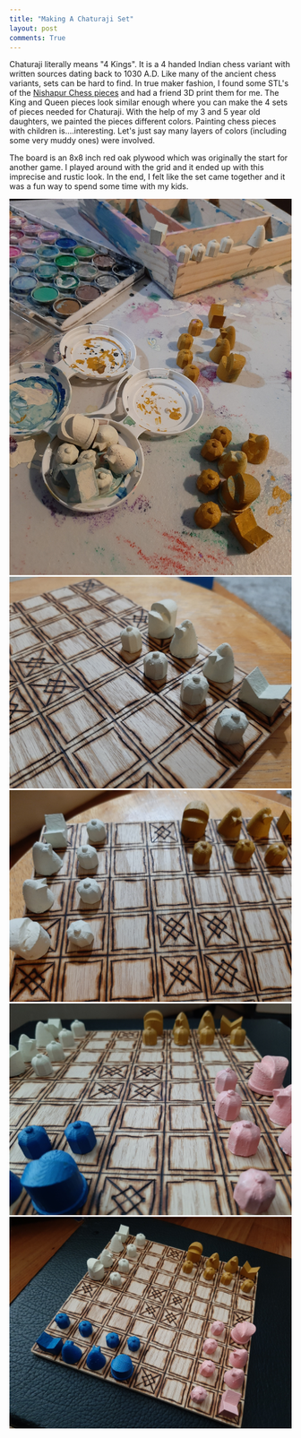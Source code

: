 ```yaml
---
title: "Making A Chaturaji Set"
layout: post
comments: True
---
```

Chaturaji literally means "4 Kings".  It is a 4 handed Indian chess variant with written sources dating back to 1030 A.D.  Like many of the ancient chess variants, sets can be hard to find.  In true maker fashion, I found some STL's of the [Nishapur Chess pieces](https://pinshape.com/items/8681-3d-printed-nishapur-chess) and had a friend 3D print them for me.  The King and Queen pieces look similar enough where you can make the 4 sets of pieces needed for Chaturaji.  With the help of my 3 and 5 year old daughters, we painted the pieces different colors.  Painting chess pieces with children is....interesting.  Let's just say many layers of colors (including some very muddy ones) were involved.

The board is an 8x8 inch red oak plywood which was originally the start for another game.  I played around with the grid and it ended up with this imprecise and rustic look.  In the end, I felt like the set came together and it was a fun way to spend some time with my kids.    


![chaturaji in progress](/assets/chaturaji-in-progress.jpg)
![chaturaji white closeup](/assets/chaturaji-white-closeup.jpg)
![chaturaji white and gold closeup](/assets/chaturaji-white-gold-closeup.jpg)
![chaturaji all 4 closeup](/assets/chaturaji-all-4-closeup.jpg)
![chaturaji done](/assets/chaturaji-done.jpg)
